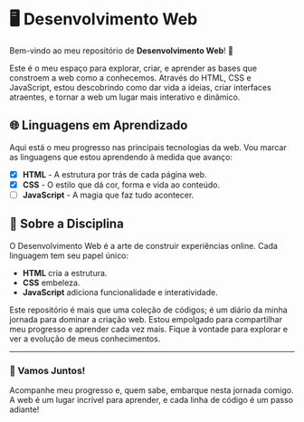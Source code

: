 # 🖥️ Desenvolvimento Web

Bem-vindo ao meu repositório de **Desenvolvimento Web**! 🌟

Este é o meu espaço para explorar, criar, e aprender as bases que constroem a web como a conhecemos. Através do HTML, CSS e JavaScript, estou descobrindo como dar vida a ideias, criar interfaces atraentes, e tornar a web um lugar mais interativo e dinâmico.

## 🌐 Linguagens em Aprendizado
Aqui está o meu progresso nas principais tecnologias da web. Vou marcar as linguagens que estou aprendendo à medida que avanço:

- [x] **HTML** - A estrutura por trás de cada página web.
- [x] **CSS** - O estilo que dá cor, forma e vida ao conteúdo.
- [ ] **JavaScript** - A magia que faz tudo acontecer.

## 📖 Sobre a Disciplina
O Desenvolvimento Web é a arte de construir experiências online. Cada linguagem tem seu papel único:
- **HTML** cria a estrutura.
- **CSS** embeleza.
- **JavaScript** adiciona funcionalidade e interatividade.

Este repositório é mais que uma coleção de códigos; é um diário da minha jornada para dominar a criação web. Estou empolgado para compartilhar meu progresso e aprender cada vez mais. Fique à vontade para explorar e ver a evolução de meus conhecimentos.

---

### 🚀 Vamos Juntos!
Acompanhe meu progresso e, quem sabe, embarque nesta jornada comigo. A web é um lugar incrível para aprender, e cada linha de código é um passo adiante!
